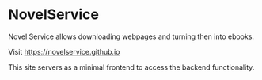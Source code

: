 # NovelService
Novel Service allows downloading webpages and turning then into ebooks.

Visit https://novelservice.github.io

This site servers as a minimal frontend to access the backend functionality.

